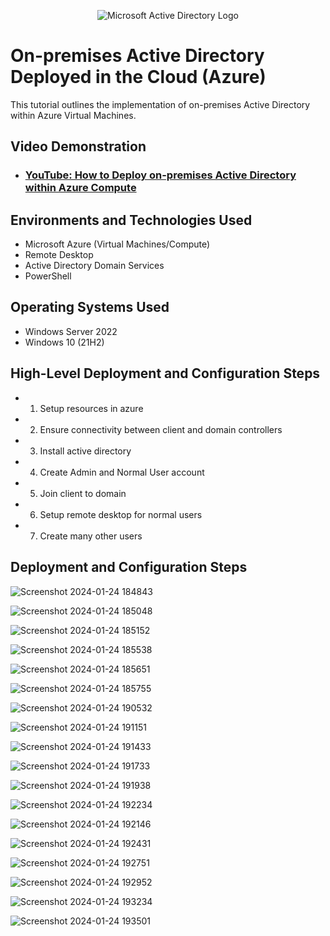 <p align="center">
<img src="https://i.imgur.com/pU5A58S.png" alt="Microsoft Active Directory Logo"/>
</p>

<h1>On-premises Active Directory Deployed in the Cloud (Azure)</h1>
This tutorial outlines the implementation of on-premises Active Directory within Azure Virtual Machines.<br />


<h2>Video Demonstration</h2>

- ### [YouTube: How to Deploy on-premises Active Directory within Azure Compute](https://www.youtube.com)

<h2>Environments and Technologies Used</h2>

- Microsoft Azure (Virtual Machines/Compute)
- Remote Desktop
- Active Directory Domain Services
- PowerShell

<h2>Operating Systems Used </h2>

- Windows Server 2022
- Windows 10 (21H2)

<h2>High-Level Deployment and Configuration Steps</h2>

- 1) Setup resources in azure
- 2) Ensure connectivity between client and domain controllers
- 3) Install active directory
- 4) Create Admin and Normal User account
- 5) Join client to domain
- 6) Setup remote desktop for normal users
- 7) Create many other users

<h2>Deployment and Configuration Steps</h2>

![Screenshot 2024-01-24 184843](https://github.com/boluadunbarin/configure-ad/assets/157642328/b0c2390d-029b-4e8f-b232-bd79450f2013)

![Screenshot 2024-01-24 185048](https://github.com/boluadunbarin/configure-ad/assets/157642328/f42dc71a-4893-4538-badf-8c954247ba0c)

![Screenshot 2024-01-24 185152](https://github.com/boluadunbarin/configure-ad/assets/157642328/1200bf55-47bc-4f13-922e-bb0a778c3bed)

![Screenshot 2024-01-24 185538](https://github.com/boluadunbarin/configure-ad/assets/157642328/87546125-9402-4b35-881e-70fb97bd28b2)

![Screenshot 2024-01-24 185651](https://github.com/boluadunbarin/configure-ad/assets/157642328/db33010f-4b16-41d5-b97f-b1e4cb67a5f9)

![Screenshot 2024-01-24 185755](https://github.com/boluadunbarin/configure-ad/assets/157642328/32115bcf-3299-4c3a-a347-ba7df21098fe)

![Screenshot 2024-01-24 190532](https://github.com/boluadunbarin/configure-ad/assets/157642328/4dcb9f32-ab49-428b-a928-c1fd5b8c38bb)

![Screenshot 2024-01-24 191151](https://github.com/boluadunbarin/configure-ad/assets/157642328/17f9d648-ef45-4b7a-ae31-caa8b073a6a7)

![Screenshot 2024-01-24 191433](https://github.com/boluadunbarin/configure-ad/assets/157642328/c5d860fe-ff84-42b8-9442-789861afd7d5)

![Screenshot 2024-01-24 191733](https://github.com/boluadunbarin/configure-ad/assets/157642328/a713cdc9-1d66-4b3f-9347-d84fa6b981da)

![Screenshot 2024-01-24 191938](https://github.com/boluadunbarin/configure-ad/assets/157642328/4b326826-111f-42f8-be0d-2584d90a6edb)

![Screenshot 2024-01-24 192234](https://github.com/boluadunbarin/configure-ad/assets/157642328/e4f754e6-44ae-48c1-b788-17869ebced44)

![Screenshot 2024-01-24 192146](https://github.com/boluadunbarin/configure-ad/assets/157642328/2677abf8-3fc3-47ea-ae3f-a5309c0096ee)

![Screenshot 2024-01-24 192431](https://github.com/boluadunbarin/configure-ad/assets/157642328/03513143-a144-4d07-b834-5e83921741a4)

![Screenshot 2024-01-24 192751](https://github.com/boluadunbarin/configure-ad/assets/157642328/95877d2d-26db-4a3a-a2d9-f31c9bd416a7)

![Screenshot 2024-01-24 192952](https://github.com/boluadunbarin/configure-ad/assets/157642328/95fc60a3-0482-4a4c-86c5-e86e37387012)

![Screenshot 2024-01-24 193234](https://github.com/boluadunbarin/configure-ad/assets/157642328/8dac757f-a77c-452c-941d-ece3cc9b6a9a)

![Screenshot 2024-01-24 193501](https://github.com/boluadunbarin/configure-ad/assets/157642328/454bffa8-a72f-4317-9f7d-c0343bb49e2f)
